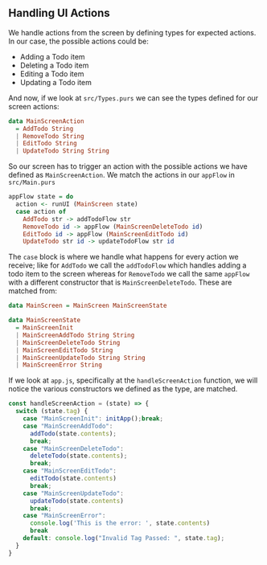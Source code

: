 ## Handling UI Actions

We handle actions from the screen by defining types for expected actions. In our case, the possible actions could be:

* Adding a Todo item
* Deleting a Todo item
* Editing a Todo item
* Updating a Todo item

And now, if we look at `src/Types.purs` we can see the types defined for our screen actions:

```haskell
data MainScreenAction
  = AddTodo String
  | RemoveTodo String
  | EditTodo String
  | UpdateTodo String String
```

So our screen has to trigger an action with the possible actions we have defined as `MainScreenAction`. We match the actions in our `appFlow` in `src/Main.purs`

```haskell
appFlow state = do
  action <- runUI (MainScreen state)
  case action of
    AddTodo str -> addTodoFlow str
    RemoveTodo id -> appFlow (MainScreenDeleteTodo id)
    EditTodo id -> appFlow (MainScreenEditTodo id)
    UpdateTodo str id -> updateTodoFlow str id
```

The `case` block is where we handle what happens for every action we receive; like for `AddTodo` we call the `addTodoFlow` which handles adding a todo item to the screen whereas for `RemoveTodo` we call the same `appFlow` with a different constructor that is `MainScreenDeleteTodo`. These are matched from:

```haskell
data MainScreen = MainScreen MainScreenState

data MainScreenState
  = MainScreenInit
  | MainScreenAddTodo String String
  | MainScreenDeleteTodo String
  | MainScreenEditTodo String
  | MainScreenUpdateTodo String String
  | MainScreenError String
```

If we look at `app.js`, specifically at the `handleScreenAction` function, we will notice the various constructors we defined as the type, are matched.

```js
const handleScreenAction = (state) => {
  switch (state.tag) {
    case "MainScreenInit": initApp();break;
    case "MainScreenAddTodo":
      addTodo(state.contents);
      break;
    case "MainScreenDeleteTodo":
      deleteTodo(state.contents);
      break;
    case "MainScreenEditTodo":
      editTodo(state.contents)
      break;
    case "MainScreenUpdateTodo":
      updateTodo(state.contents)
      break;
    case "MainScreenError":
      console.log('This is the error: ', state.contents)
      break
    default: console.log("Invalid Tag Passed: ", state.tag);
  }
}
```



